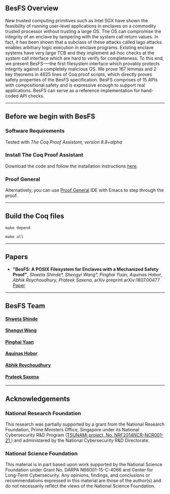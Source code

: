 ## BesFS Overview

New trusted computing primitives such as Intel SGX have shown the
feasibility of running user-level applications in enclaves on a
commodity trusted processor without trusting a large OS. The OS can
compromise the integrity of an enclave by tampering with the system
call return values. In fact, it has been shown that a subclass of
these attacks called Iago attacks enables arbitrary logic execution in
enclave programs. Existing enclave systems have very large TCB and
they implement ad-hoc checks at the system call interface which are
hard to verify for completeness. To this end, we present BesFS-—the
first filesystem interface which provably protects integrity against a
completely malicious OS. We prove 167 lemmas and 2 key theorems in
4625 lines of Coq proof scripts, which directly proves safety
properties of the BesFS specification. BesFS comprises of 15 APIs with
compositional safety and is expressive enough to support  real
applications. BesFS can serve as a reference implementation
for hand-coded API checks.

-----
## Before we begin with BesFS
### Software Requirements
Tested with _The Coq Proof Assistant, version 8.8+alpha_
### Install The Coq Proof Assistant
Download the code and follow the installation instructions [here](https://github.com/coq/coq/releases/tag/V8.8%2Balpha).
### Proof General 
Alternatively, you can use [Proof General](https://proofgeneral.github.io/) IDE with Emacs to step through the proof.

-----
## Build the Coq files
```
make depend

make all
```
-----

## Papers

* **"BesFS: A POSIX Filesystem for Enclaves with a Mechanized Safety Proof"**, 
_Shweta Shinde*, Shengyi Wang*, Pinghai Yuan, Aquinas Hobor, Abhik Roychoudhury, Prateek Saxena_, 
arXiv preprint arXiv:1807.00477
[Paper](https://people.eecs.berkeley.edu/~shwetas/publications/besfs_usenix20.pdf)

-----
## BesFS Team 

#### [Shweta Shinde](https://people.eecs.berkeley.edu/~shwetas/)

#### [Shengyi Wang](https://www.comp.nus.edu.sg/~shengyi/)

#### [Pinghai Yuan](https://www.comp.nus.edu.sg/~yuanping/)

#### [Aquinas Hobor](https://www.comp.nus.edu.sg/~hobor/)

#### [Abhik Roychoudhury](https://www.comp.nus.edu.sg/~abhik/)

#### [Prateek Saxena](https://www.comp.nus.edu.sg/~prateeks/) 
-----
## Acknowledgements
### National Research Foundation 
This research was partially supported by a grant from the National Research Foundation, Prime Ministers Office, Singapore under its National Cybersecurity R&D Program (<a href="http://www.comp.nus.edu.sg/~tsunami/">TSUNAMi project, No. NRF2014NCR-NCR001-21 </a>) and administered by the National Cybersecurity R&D Directorate.
### National Science Foundation 
This material is in part based upon work supported by the National Science Foundation under Grant No. DARPA N66001-15-C-4066 and Center for Long-Term Cybersecurity. Any opinions, findings, and conclusions or recommendations expressed in this material are those of the author(s) and do not necessarily reflect the views of the National Science Foundation. 

